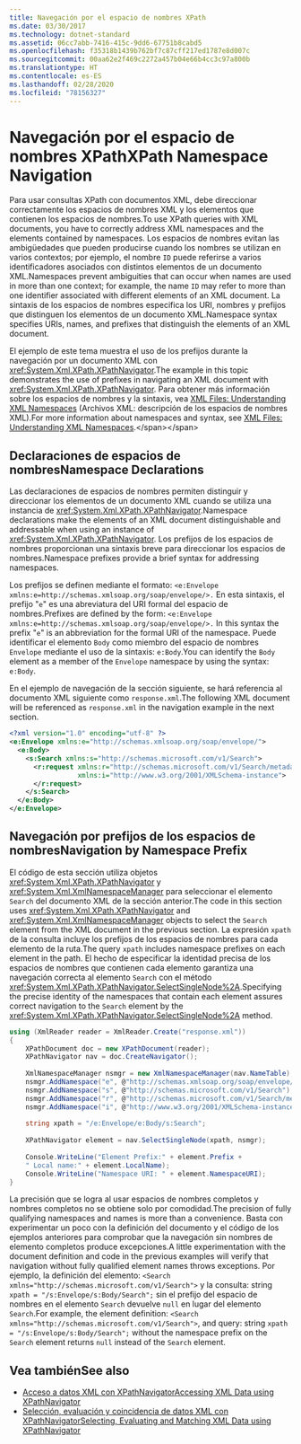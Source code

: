 ```yaml
---
title: Navegación por el espacio de nombres XPath
ms.date: 03/30/2017
ms.technology: dotnet-standard
ms.assetid: 06cc7abb-7416-415c-9dd6-67751b8cabd5
ms.openlocfilehash: f35318b1439b762bf7c87cff217ed1787e8d007c
ms.sourcegitcommit: 00aa62e2f469c2272a457b04e66b4cc3c97a800b
ms.translationtype: HT
ms.contentlocale: es-ES
ms.lasthandoff: 02/28/2020
ms.locfileid: "78156327"
---
```

# <a name="xpath-namespace-navigation"></a><span data-ttu-id="ccb69-102">Navegación por el espacio de nombres XPath</span><span class="sxs-lookup"><span data-stu-id="ccb69-102">XPath Namespace Navigation</span></span>
<span data-ttu-id="ccb69-103">Para usar consultas XPath con documentos XML, debe direccionar correctamente los espacios de nombres XML y los elementos que contienen los espacios de nombres.</span><span class="sxs-lookup"><span data-stu-id="ccb69-103">To use XPath queries with XML documents, you have to correctly address XML namespaces and the elements contained by namespaces.</span></span> <span data-ttu-id="ccb69-104">Los espacios de nombres evitan las ambigüedades que pueden producirse cuando los nombres se utilizan en varios contextos; por ejemplo, el nombre `ID` puede referirse a varios identificadores asociados con distintos elementos de un documento XML.</span><span class="sxs-lookup"><span data-stu-id="ccb69-104">Namespaces prevent ambiguities that can occur when names are used in more than one context; for example, the name `ID` may refer to more than one identifier associated with different elements of an XML document.</span></span> <span data-ttu-id="ccb69-105">La sintaxis de los espacios de nombres especifica los URI, nombres y prefijos que distinguen los elementos de un documento XML.</span><span class="sxs-lookup"><span data-stu-id="ccb69-105">Namespace syntax specifies URIs, names, and prefixes that distinguish the elements of an XML document.</span></span>  
  
 <span data-ttu-id="ccb69-106">El ejemplo de este tema muestra el uso de los prefijos durante la navegación por un documento XML con <xref:System.Xml.XPath.XPathNavigator>.</span><span class="sxs-lookup"><span data-stu-id="ccb69-106">The example in this topic demonstrates the use of prefixes in navigating an XML document with <xref:System.Xml.XPath.XPathNavigator>.</span></span> <span data-ttu-id="ccb69-107">Para obtener más información sobre los espacios de nombres y la sintaxis, vea [XML Files: Understanding XML Namespaces](https://docs.microsoft.com/previous-versions/dotnet/articles/bb986013(v=msdn.10)) (Archivos XML: descripción de los espacios de nombres XML).</span><span class="sxs-lookup"><span data-stu-id="ccb69-107">For more information about namespaces and syntax, see [XML Files: Understanding XML Namespaces](https://docs.microsoft.com/previous-versions/dotnet/articles/bb986013(v=msdn.10)).</span></span>  
  
## <a name="namespace-declarations"></a><span data-ttu-id="ccb69-108">Declaraciones de espacios de nombres</span><span class="sxs-lookup"><span data-stu-id="ccb69-108">Namespace Declarations</span></span>  
 <span data-ttu-id="ccb69-109">Las declaraciones de espacios de nombres permiten distinguir y direccionar los elementos de un documento XML cuando se utiliza una instancia de <xref:System.Xml.XPath.XPathNavigator>.</span><span class="sxs-lookup"><span data-stu-id="ccb69-109">Namespace declarations make the elements of an XML document distinguishable and addressable when using an instance of <xref:System.Xml.XPath.XPathNavigator>.</span></span> <span data-ttu-id="ccb69-110">Los prefijos de los espacios de nombres proporcionan una sintaxis breve para direccionar los espacios de nombres.</span><span class="sxs-lookup"><span data-stu-id="ccb69-110">Namespace prefixes provide a brief syntax for addressing namespaces.</span></span>  
  
 <span data-ttu-id="ccb69-111">Los prefijos se definen mediante el formato: `<e:Envelope xmlns:e=http://schemas.xmlsoap.org/soap/envelope/>.` En esta sintaxis, el prefijo "`e`" es una abreviatura del URI formal del espacio de nombres.</span><span class="sxs-lookup"><span data-stu-id="ccb69-111">Prefixes are defined by the form: `<e:Envelope xmlns:e=http://schemas.xmlsoap.org/soap/envelope/>.` In this syntax the prefix "`e`" is an abbreviation for the formal URI of the namespace.</span></span> <span data-ttu-id="ccb69-112">Puede identificar el elemento `Body` como miembro del espacio de nombres `Envelope` mediante el uso de la sintaxis: `e:Body`.</span><span class="sxs-lookup"><span data-stu-id="ccb69-112">You can identify the `Body` element as a member of the `Envelope` namespace by using the syntax: `e:Body`.</span></span>  
  
 <span data-ttu-id="ccb69-113">En el ejemplo de navegación de la sección siguiente, se hará referencia al documento XML siguiente como `response.xml`.</span><span class="sxs-lookup"><span data-stu-id="ccb69-113">The following XML document will be referenced as `response.xml` in the navigation example in the next section.</span></span>  
  
```xml  
<?xml version="1.0" encoding="utf-8" ?>  
<e:Envelope xmlns:e="http://schemas.xmlsoap.org/soap/envelope/">  
  <e:Body>  
    <s:Search xmlns:s="http://schemas.microsoft.com/v1/Search">  
      <r:request xmlns:r="http://schemas.microsoft.com/v1/Search/metadata"
                 xmlns:i="http://www.w3.org/2001/XMLSchema-instance">  
      </r:request>  
    </s:Search>  
  </e:Body>  
</e:Envelope>  
```  
  
## <a name="navigation-by-namespace-prefix"></a><span data-ttu-id="ccb69-114">Navegación por prefijos de los espacios de nombres</span><span class="sxs-lookup"><span data-stu-id="ccb69-114">Navigation by Namespace Prefix</span></span>  
 <span data-ttu-id="ccb69-115">El código de esta sección utiliza objetos <xref:System.Xml.XPath.XPathNavigator> y <xref:System.Xml.XmlNamespaceManager> para seleccionar el elemento `Search` del documento XML de la sección anterior.</span><span class="sxs-lookup"><span data-stu-id="ccb69-115">The code in this section uses <xref:System.Xml.XPath.XPathNavigator> and <xref:System.Xml.XmlNamespaceManager> objects to select the `Search` element from the XML document in the previous section.</span></span> <span data-ttu-id="ccb69-116">La expresión `xpath` de la consulta incluye los prefijos de los espacios de nombres para cada elemento de la ruta.</span><span class="sxs-lookup"><span data-stu-id="ccb69-116">The query `xpath` includes namespace prefixes on each element in the path.</span></span> <span data-ttu-id="ccb69-117">El hecho de especificar la identidad precisa de los espacios de nombres que contienen cada elemento garantiza una navegación correcta al elemento `Search` con el método <xref:System.Xml.XPath.XPathNavigator.SelectSingleNode%2A>.</span><span class="sxs-lookup"><span data-stu-id="ccb69-117">Specifying the precise identity of the namespaces that contain each element assures correct navigation to the `Search` element by the <xref:System.Xml.XPath.XPathNavigator.SelectSingleNode%2A> method.</span></span>  
  
```csharp  
using (XmlReader reader = XmlReader.Create("response.xml"))  
{  
    XPathDocument doc = new XPathDocument(reader);  
    XPathNavigator nav = doc.CreateNavigator();
  
    XmlNamespaceManager nsmgr = new XmlNamespaceManager(nav.NameTable);  
    nsmgr.AddNamespace("e", @"http://schemas.xmlsoap.org/soap/envelope/");  
    nsmgr.AddNamespace("s", @"http://schemas.microsoft.com/v1/Search");  
    nsmgr.AddNamespace("r", @"http://schemas.microsoft.com/v1/Search/metadata");  
    nsmgr.AddNamespace("i", @"http://www.w3.org/2001/XMLSchema-instance");  
  
    string xpath = "/e:Envelope/e:Body/s:Search";  
  
    XPathNavigator element = nav.SelectSingleNode(xpath, nsmgr);  
  
    Console.WriteLine("Element Prefix:" + element.Prefix +
    " Local name:" + element.LocalName);  
    Console.WriteLine("Namespace URI: " + element.NamespaceURI);  
}  
```  
  
 <span data-ttu-id="ccb69-118">La precisión que se logra al usar espacios de nombres completos y nombres completos no se obtiene solo por comodidad.</span><span class="sxs-lookup"><span data-stu-id="ccb69-118">The precision of fully qualifying namespaces and names is more than a convenience.</span></span> <span data-ttu-id="ccb69-119">Basta con experimentar un poco con la definición del documento y el código de los ejemplos anteriores para comprobar que la navegación sin nombres de elemento completos produce excepciones.</span><span class="sxs-lookup"><span data-stu-id="ccb69-119">A little experimentation with the document definition and code in the previous examples will verify that navigation without fully qualified element names throws exceptions.</span></span> <span data-ttu-id="ccb69-120">Por ejemplo, la definición del elemento: `<Search xmlns="http://schemas.microsoft.com/v1/Search">` y la consulta: string `xpath = "/s:Envelope/s:Body/Search";` sin el prefijo del espacio de nombres en el elemento `Search` devuelve `null` en lugar del elemento `Search`.</span><span class="sxs-lookup"><span data-stu-id="ccb69-120">For example, the element definition: `<Search xmlns="http://schemas.microsoft.com/v1/Search">`, and query: string `xpath = "/s:Envelope/s:Body/Search";` without the namespace prefix on the `Search` element returns `null` instead of the `Search` element.</span></span>  
  
## <a name="see-also"></a><span data-ttu-id="ccb69-121">Vea también</span><span class="sxs-lookup"><span data-stu-id="ccb69-121">See also</span></span>

- [<span data-ttu-id="ccb69-122">Acceso a datos XML con XPathNavigator</span><span class="sxs-lookup"><span data-stu-id="ccb69-122">Accessing XML Data using XPathNavigator</span></span>](../../../../docs/standard/data/xml/accessing-xml-data-using-xpathnavigator.md)
- [<span data-ttu-id="ccb69-123">Selección, evaluación y coincidencia de datos XML con XPathNavigator</span><span class="sxs-lookup"><span data-stu-id="ccb69-123">Selecting, Evaluating and Matching XML Data using XPathNavigator</span></span>](../../../../docs/standard/data/xml/selecting-evaluating-and-matching-xml-data-using-xpathnavigator.md)
